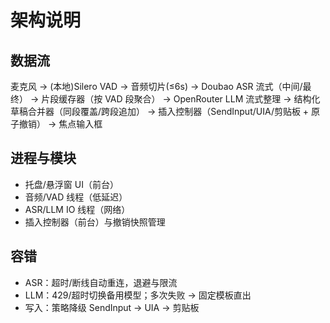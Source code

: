 # 架构说明

## 数据流
麦克风 → (本地)Silero VAD → 音频切片(≤6s)
→ Doubao ASR 流式（中间/最终）
→ 片段缓存器（按 VAD 段聚合）
→ OpenRouter LLM 流式整理
→ 结构化草稿合并器（同段覆盖/跨段追加）
→ 插入控制器（SendInput/UIA/剪贴板 + 原子撤销）
→ 焦点输入框

## 进程与模块
- 托盘/悬浮窗 UI（前台）
- 音频/VAD 线程（低延迟）
- ASR/LLM IO 线程（网络）
- 插入控制器（前台）与撤销快照管理

## 容错
- ASR：超时/断线自动重连，退避与限流
- LLM：429/超时切换备用模型；多次失败 → 固定模板直出
- 写入：策略降级 SendInput → UIA → 剪贴板

